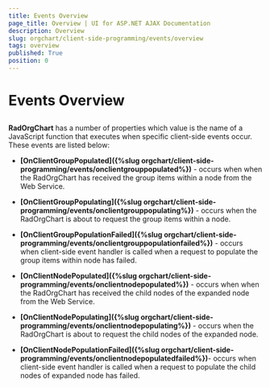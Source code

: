 ```yaml
---
title: Events Overview
page_title: Overview | UI for ASP.NET AJAX Documentation
description: Overview
slug: orgchart/client-side-programming/events/overview
tags: overview
published: True
position: 0
---
```


# Events Overview



## 

__RadOrgChart__ has a number of properties which value is the name of a JavaScript function that executes when specific client-side events occur. These events are listed below:

* __[OnClientGroupPopulated]({%slug orgchart/client-side-programming/events/onclientgrouppopulated%})__ - occurs when when the RadOrgChart has received the group items within a node from the Web Service.

* __[OnClientGroupPopulating]({%slug orgchart/client-side-programming/events/onclientgrouppopulating%})__ - occurs when the RadOrgChart is about to request the group items within a node.

* __[OnClientGroupPopulationFailed]({%slug orgchart/client-side-programming/events/onclientgrouppopulationfailed%})__ - occurs when client-side event handler is called when a request to populate the group items within node has failed.

* __[OnClientNodePopulated]({%slug orgchart/client-side-programming/events/onclientnodepopulated%})__ - occurs when when the RadOrgChart has received the child nodes of the expanded node from the Web Service.

* __[OnClientNodePopulating]({%slug orgchart/client-side-programming/events/onclientnodepopulating%})__ - occurs when the RadOrgChart is about to request the child nodes of the expanded node.

* __[OnClientNodePopulationFailed]({%slug orgchart/client-side-programming/events/onclientnodepopulatedfailed%})__- occurs when client-side event handler is called when a request to populate the child nodes of expanded node has failed.
